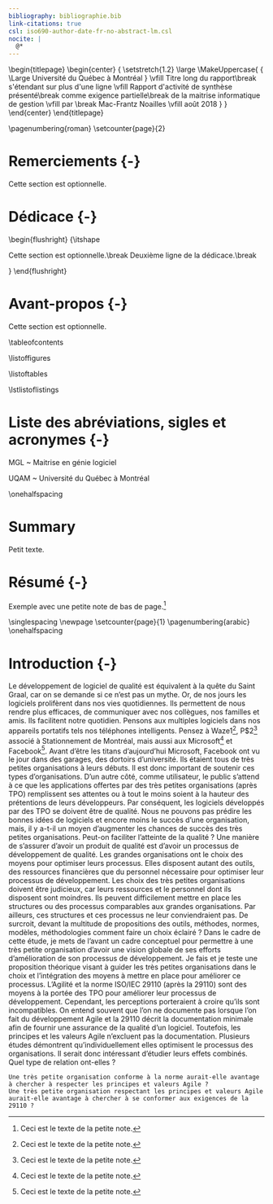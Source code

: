 ```yaml
---
bibliography: bibliographie.bib
link-citations: true
csl: iso690-author-date-fr-no-abstract-lm.csl
nocite: |
  @*
---
```

<!--
    Version du 2018-03-30 - Louis Martin
-->

<!-- Page de titre -->
\begin{titlepage}
    \begin{center}
    { \setstretch{1.2} \large
        \MakeUppercase{
            { \Large Université du Québec à Montréal }
            \vfill
            Titre long du rapport\break
            s'étendant sur plus d'une ligne
            \vfill
            Rapport d'activité de synthèse présenté\break
            comme exigence partielle\break
            de la maitrise informatique de gestion
            \vfill
            par \break Mac-Frantz Noailles
            \vfill
            août 2018
        }
    }
    \end{center}
\end{titlepage}


<!-- Pagination en chiffre romain au départ -->
\pagenumbering{roman}
\setcounter{page}{2}


<!-- Optionnellement, inclure ci-après les remerciements -->

# Remerciements {-}

Cette section est optionnelle.

<!-- Optionnellement, inclure ci-après la dédicace -->
<!-- La dédicace est justifiée à droite -->

# Dédicace {-}

\begin{flushright} {\itshape

Cette section est optionnelle.\break
Deuxième ligne de la dédicace.\break

} \end{flushright}

<!-- Optionnellement, inclure ci-après l'avant-propos -->

# Avant-propos {-}

Cette section est optionnelle.

<!-- Commandes pour la génération de la table des matières et des pages associées -->

\tableofcontents

\listoffigures

\listoftables

\lstlistoflistings

<!-- Optionnellement, inclure ci-après les abréviations, sigles et acronymes -->

# Liste des abréviations, sigles et acronymes {-}

MGL
  ~ Maitrise en génie logiciel

UQAM
  ~ Université du Québec à Montréal

<!-- Inclure ci-après le résumé -->
<!-- L'espacement entre les lignes est augmenté à partir d'ici-->

\onehalfspacing

# Summary

Petit texte.

# Résumé {-}

Exemple avec une petite note de bas de page.[^petite_note]

[^petite_note]: Ceci est le texte de la petite note.

<!-- Forcer une fin de page, la pagination est remise en chiffre romain et le compteur de page à un, l'espacement entre les lignes est augmenté  -->

\singlespacing
\newpage
\setcounter{page}{1}
\pagenumbering{arabic}
\onehalfspacing

<!-- Inclure ci-après le corps du mémoire dans l'ordre désiré -->

# Introduction {-}


Le développement de logiciel de qualité est équivalent à la quête du Saint Graal, car on se demande si ce n’est pas un mythe. Or, de nos jours les logiciels prolifèrent dans nos vies quotidiennes. Ils permettent de nous rendre plus efficaces, de communiquer avec nos collègues, nos familles et amis. Ils facilitent notre quotidien. Pensons aux multiples logiciels dans nos appareils portatifs tels nos téléphones intelligents. Pensez à Waze1[^petite_note], P$2[^petite_note] associé à Stationnement de Montréal, mais aussi aux Microsoft[^petite_note] et Facebook[^petite_note].
Avant d’être les titans d’aujourd’hui Microsoft, Facebook ont vu le jour dans des garages, des dortoirs d’université. Ils étaient tous de très petites organisations à leurs débuts. Il est donc important de soutenir ces types d’organisations. D’un autre côté, comme utilisateur, le public s’attend à ce que les applications offertes par des très petites organisations (après TPO) remplissent ses attentes ou à tout le moins soient à la hauteur des prétentions de leurs développeurs. Par conséquent, les logiciels développés par des TPO se doivent être de qualité. Nous ne pouvons pas prédire les bonnes idées de logiciels et encore moins le succès d’une organisation, mais, il y a-t-il un moyen d’augmenter les chances de succès des très petites organisations. Peut-on faciliter l’atteinte de la qualité ?
Une manière de s’assurer d’avoir un produit de qualité est d’avoir un processus de développement de qualité. Les grandes organisations ont le choix des moyens pour optimiser leurs processus. Elles disposent autant des outils, des ressources financières que du personnel nécessaire pour optimiser leur processus de développement. Les choix des très petites organisations doivent être judicieux, car leurs ressources et le personnel dont ils disposent sont moindres. Ils peuvent difficilement mettre en place les structures ou des processus comparables aux grandes organisations. Par ailleurs, ces structures et ces processus ne leur conviendraient pas. De surcroit, devant la multitude de propositions des outils, méthodes, normes, modèles, méthodologies comment faire un choix éclairé ?
Dans le cadre de cette étude, je mets de l’avant un cadre conceptuel pour permettre à une très petite organisation d’avoir une vision globale de ses efforts d’amélioration de son processus de développement. Je fais et je teste une proposition théorique visant à guider les très petites organisations dans le choix et l’intégration des moyens à mettre en place pour améliorer ce processus.
L’Agilité et la norme ISO/IEC 29110 (après la 29110) sont des moyens à la portée des TPO pour améliorer leur processus de développement. Cependant, les perceptions porteraient à croire qu’ils sont incompatibles. On entend souvent que l’on ne documente pas lorsque l’on fait du développement Agile et la 29110 décrit la documentation minimale afin de fournir une assurance de la qualité d’un logiciel. Toutefois, les principes et les valeurs Agile n’excluent pas la documentation. Plusieurs études démontrent qu’individuellement elles optimisent le processus des organisations. Il serait donc intéressant d’étudier leurs effets combinés. Quel type de relation ont-elles ?
~~~
Une très petite organisation conforme à la norme aurait-elle avantage à chercher à respecter les principes et valeurs Agile ?
Une très petite organisation respectant les principes et valeurs Agile aurait-elle avantage à chercher à se conformer aux exigences de la 29110 ?
~~~
[^petite_note]:www.waze.com
[^petite_note]:www.statdemtl.qc.ca/fr/infos-pratiques/pservicemobile.html
[^petite_note]:www.microsoft.com
[^petite_note]:www.facebook.com
